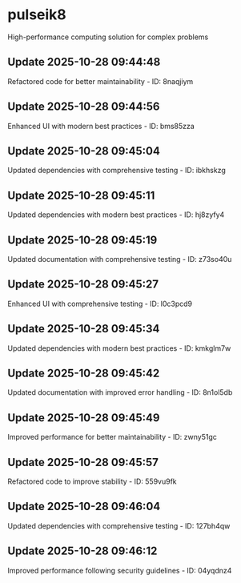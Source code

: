 # pulseik8
High-performance computing solution for complex problems

## Update 2025-10-28 09:44:48
Refactored code for better maintainability - ID: 8naqjiym


## Update 2025-10-28 09:44:56
Enhanced UI with modern best practices - ID: bms85zza


## Update 2025-10-28 09:45:04
Updated dependencies with comprehensive testing - ID: ibkhskzg


## Update 2025-10-28 09:45:11
Updated dependencies with modern best practices - ID: hj8zyfy4


## Update 2025-10-28 09:45:19
Updated documentation with comprehensive testing - ID: z73so40u


## Update 2025-10-28 09:45:27
Enhanced UI with comprehensive testing - ID: l0c3pcd9


## Update 2025-10-28 09:45:34
Updated dependencies with modern best practices - ID: kmkglm7w


## Update 2025-10-28 09:45:42
Updated documentation with improved error handling - ID: 8n1ol5db


## Update 2025-10-28 09:45:49
Improved performance for better maintainability - ID: zwny51gc


## Update 2025-10-28 09:45:57
Refactored code to improve stability - ID: 559vu9fk


## Update 2025-10-28 09:46:04
Updated dependencies with comprehensive testing - ID: 127bh4qw


## Update 2025-10-28 09:46:12
Improved performance following security guidelines - ID: 04yqdnz4

